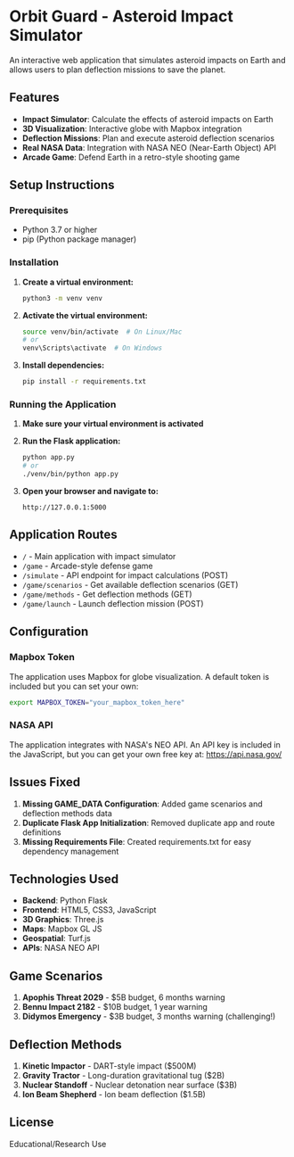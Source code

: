 # Orbit Guard - Asteroid Impact Simulator

An interactive web application that simulates asteroid impacts on Earth and allows users to plan deflection missions to save the planet.

## Features

- **Impact Simulator**: Calculate the effects of asteroid impacts on Earth
- **3D Visualization**: Interactive globe with Mapbox integration
- **Deflection Missions**: Plan and execute asteroid deflection scenarios
- **Real NASA Data**: Integration with NASA NEO (Near-Earth Object) API
- **Arcade Game**: Defend Earth in a retro-style shooting game

## Setup Instructions

### Prerequisites
- Python 3.7 or higher
- pip (Python package manager)

### Installation

1. **Create a virtual environment:**
   ```bash
   python3 -m venv venv
   ```

2. **Activate the virtual environment:**
   ```bash
   source venv/bin/activate  # On Linux/Mac
   # or
   venv\Scripts\activate  # On Windows
   ```

3. **Install dependencies:**
   ```bash
   pip install -r requirements.txt
   ```

### Running the Application

1. **Make sure your virtual environment is activated**

2. **Run the Flask application:**
   ```bash
   python app.py
   # or
   ./venv/bin/python app.py
   ```

3. **Open your browser and navigate to:**
   ```
   http://127.0.0.1:5000
   ```

## Application Routes

- `/` - Main application with impact simulator
- `/game` - Arcade-style defense game
- `/simulate` - API endpoint for impact calculations (POST)
- `/game/scenarios` - Get available deflection scenarios (GET)
- `/game/methods` - Get deflection methods (GET)
- `/game/launch` - Launch deflection mission (POST)

## Configuration

### Mapbox Token
The application uses Mapbox for globe visualization. A default token is included but you can set your own:

```bash
export MAPBOX_TOKEN="your_mapbox_token_here"
```

### NASA API
The application integrates with NASA's NEO API. An API key is included in the JavaScript, but you can get your own free key at:
https://api.nasa.gov/

## Issues Fixed

1. **Missing GAME_DATA Configuration**: Added game scenarios and deflection methods data
2. **Duplicate Flask App Initialization**: Removed duplicate app and route definitions
3. **Missing Requirements File**: Created requirements.txt for easy dependency management

## Technologies Used

- **Backend**: Python Flask
- **Frontend**: HTML5, CSS3, JavaScript
- **3D Graphics**: Three.js
- **Maps**: Mapbox GL JS
- **Geospatial**: Turf.js
- **APIs**: NASA NEO API

## Game Scenarios

1. **Apophis Threat 2029** - $5B budget, 6 months warning
2. **Bennu Impact 2182** - $10B budget, 1 year warning  
3. **Didymos Emergency** - $3B budget, 3 months warning (challenging!)

## Deflection Methods

1. **Kinetic Impactor** - DART-style impact ($500M)
2. **Gravity Tractor** - Long-duration gravitational tug ($2B)
3. **Nuclear Standoff** - Nuclear detonation near surface ($3B)
4. **Ion Beam Shepherd** - Ion beam deflection ($1.5B)

## License

Educational/Research Use
